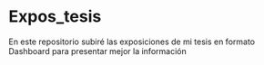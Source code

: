 # Expos_tesis
En este repositorio subiré las exposiciones de mi tesis en formato Dashboard para presentar mejor la información
